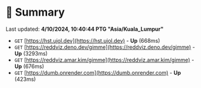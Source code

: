# 📖 Summary
Last updated: **4/10/2024, 10:40:44 PTG "Asia/Kuala_Lumpur"**

- `GET` [https://hst.ujol.dev](https://hst.ujol.dev) - **Up** (668ms)
- `GET` [https://reddviz.deno.dev/gimme](https://reddviz.deno.dev/gimme) - **Up** (3293ms)
- `GET` [https://reddviz.amar.kim/gimme](https://reddviz.amar.kim/gimme) - **Up** (676ms)
- `GET` [https://dumb.onrender.com](https://dumb.onrender.com) - **Up** (423ms)
